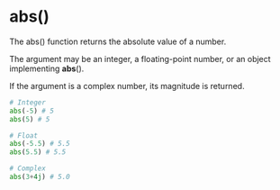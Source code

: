 # abs()

The abs() function returns the absolute value of a number.

The argument may be an integer, a floating-point number, or an object implementing __abs__(). 

If the argument is a complex number, its magnitude is returned.

```python
# Integer
abs(-5) # 5
abs(5) # 5

# Float
abs(-5.5) # 5.5
abs(5.5) # 5.5

# Complex
abs(3+4j) # 5.0
```

